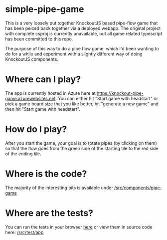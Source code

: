 # simple-pipe-game
This is a very loosely put together KnockoutJS based pipe-flow game that has been peiced back together via a deployed webapp.  The original project with complete csproj is currently unavailable, but all game related typescript has been committed to this repo.

The purpose of this was to do a pipe flow game, which I'd been wanting to do for a while and experiment with a slightly different way of doing KnockoutJS components.

# Where can I play?
The app is currently hosted in Azure here at https://knockout-pipe-game.azurewebsites.net.  You can either hit "Start game with headstart" or pick a game board size that you like better, hit "generate a new game" and then hit "Start game with headstart".  

# How do I play?
After you start the game, your goal is to rotate pipes (by clicking on them) so that the flow goes from the green side of the starting tile to the red side of the ending tile.

# Where is the code?
The majority of the interesting bits is available under [/src/components/pipe-game](https://github.com/allenrice/simple-pipe-game/tree/master/src/components/pipe-game)

# Where are the tests?
You can run the tests in your browser [here](https://knockout-pipe-game.azurewebsites.net/src/test/) or view them in source code here: [/src/test/app](https://github.com/allenrice/simple-pipe-game/tree/master/src/test/app)
